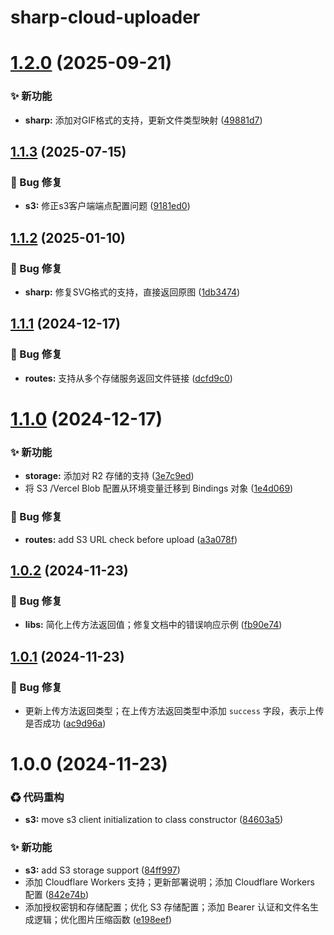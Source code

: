 # sharp-cloud-uploader

# [1.2.0](https://github.com/CaoMeiYouRen/sharp-cloud-uploader/compare/v1.1.3...v1.2.0) (2025-09-21)


### ✨ 新功能

* **sharp:** 添加对GIF格式的支持，更新文件类型映射 ([49881d7](https://github.com/CaoMeiYouRen/sharp-cloud-uploader/commit/49881d7))

## [1.1.3](https://github.com/CaoMeiYouRen/sharp-cloud-uploader/compare/v1.1.2...v1.1.3) (2025-07-15)


### 🐛 Bug 修复

* **s3:** 修正s3客户端端点配置问题 ([9181ed0](https://github.com/CaoMeiYouRen/sharp-cloud-uploader/commit/9181ed0))

## [1.1.2](https://github.com/CaoMeiYouRen/sharp-cloud-uploader/compare/v1.1.1...v1.1.2) (2025-01-10)


### 🐛 Bug 修复

* **sharp:** 修复SVG格式的支持，直接返回原图 ([1db3474](https://github.com/CaoMeiYouRen/sharp-cloud-uploader/commit/1db3474))

## [1.1.1](https://github.com/CaoMeiYouRen/sharp-cloud-uploader/compare/v1.1.0...v1.1.1) (2024-12-17)


### 🐛 Bug 修复

* **routes:** 支持从多个存储服务返回文件链接 ([dcfd9c0](https://github.com/CaoMeiYouRen/sharp-cloud-uploader/commit/dcfd9c0))

# [1.1.0](https://github.com/CaoMeiYouRen/sharp-cloud-uploader/compare/v1.0.2...v1.1.0) (2024-12-17)


### ✨ 新功能

* **storage:** 添加对 R2 存储的支持 ([3e7c9ed](https://github.com/CaoMeiYouRen/sharp-cloud-uploader/commit/3e7c9ed))
* 将 S3 /Vercel Blob 配置从环境变量迁移到 Bindings 对象 ([1e4d069](https://github.com/CaoMeiYouRen/sharp-cloud-uploader/commit/1e4d069))


### 🐛 Bug 修复

* **routes:** add S3 URL check before upload ([a3a078f](https://github.com/CaoMeiYouRen/sharp-cloud-uploader/commit/a3a078f))

## [1.0.2](https://github.com/CaoMeiYouRen/sharp-cloud-uploader/compare/v1.0.1...v1.0.2) (2024-11-23)


### 🐛 Bug 修复

* **libs:** 简化上传方法返回值；修复文档中的错误响应示例 ([fb90e74](https://github.com/CaoMeiYouRen/sharp-cloud-uploader/commit/fb90e74))

## [1.0.1](https://github.com/CaoMeiYouRen/sharp-cloud-uploader/compare/v1.0.0...v1.0.1) (2024-11-23)


### 🐛 Bug 修复

* 更新上传方法返回类型；在上传方法返回类型中添加 `success` 字段，表示上传是否成功 ([ac9d96a](https://github.com/CaoMeiYouRen/sharp-cloud-uploader/commit/ac9d96a))

# 1.0.0 (2024-11-23)


### ♻ 代码重构

* **s3:** move s3 client initialization to class constructor ([84603a5](https://github.com/CaoMeiYouRen/sharp-cloud-uploader/commit/84603a5))


### ✨ 新功能

* **s3:** add S3 storage support ([84ff997](https://github.com/CaoMeiYouRen/sharp-cloud-uploader/commit/84ff997))
* 添加 Cloudflare Workers 支持；更新部署说明；添加 Cloudflare Workers 配置 ([842e74b](https://github.com/CaoMeiYouRen/sharp-cloud-uploader/commit/842e74b))
* 添加授权密钥和存储配置；优化 S3 存储配置；添加 Bearer 认证和文件名生成逻辑；优化图片压缩函数 ([e198eef](https://github.com/CaoMeiYouRen/sharp-cloud-uploader/commit/e198eef))
